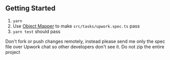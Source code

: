 ## Getting Started

1. `yarn`
2. Use [Object Mapper](https://www.npmjs.com/package/object-mapper) to make `src/tasks/upwork.spec.ts` pass
3. `yarn test` should pass

Don't fork or push changes remotely, instead please send me only the spec file over Upwork chat so other developers don't see it. Do not zip the entire project
